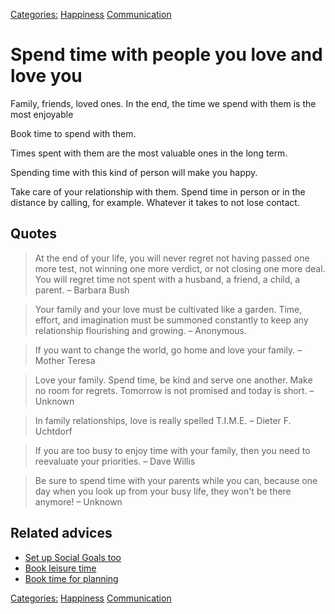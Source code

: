 [Categories:](../Categories/index.md) [Happiness](../Categories/Happiness.md) [Communication](../Categories/Communication.md)
# Spend time with people you love and love you

Family, friends, loved ones. In the end, the time we spend with them is the most enjoyable

Book time to spend with them.

Times spent with them are the most valuable ones in the long term.

Spending time with this kind of person will make you happy.

Take care of your relationship with them. Spend time in person or in the distance by calling, for example. Whatever it takes to not lose contact.

## Quotes

> At the end of your life, you will never regret not having passed one more test, not winning one more verdict, or not closing one more deal. You will regret time not spent with a husband, a friend, a child, a parent. – Barbara Bush

> Your family and your love must be cultivated like a garden. Time, effort, and imagination must be summoned constantly to keep any relationship flourishing and growing. – Anonymous.

> If you want to change the world, go home and love your family. – Mother Teresa

> Love your family. Spend time, be kind and serve one another. Make no room for regrets. Tomorrow is not promised and today is short. – Unknown

> In family relationships, love is really spelled T.I.M.E. – Dieter F. Uchtdorf

> If you are too busy to enjoy time with your family, then you need to reevaluate your priorities. – Dave Willis

> Be sure to spend time with your parents while you can, because one day when you look up from your busy life, they won't be there anymore! – Unknown


## Related advices

- [Set up Social Goals too](../Set%20up%20Social%20Goals%20too/index.md)
- [Book leisure time](../Book%20leisure%20time/index.md)
- [Book time for planning](../Book%20time%20for%20planning/index.md)

[Categories:](../Categories/index.md) [Happiness](../Categories/Happiness.md) [Communication](../Categories/Communication.md)